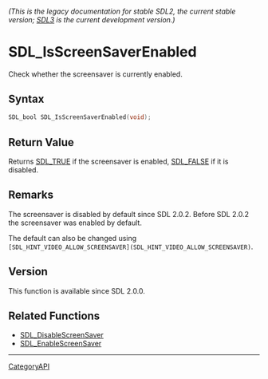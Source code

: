 ###### (This is the legacy documentation for stable SDL2, the current stable version; [SDL3](https://wiki.libsdl.org/SDL3/) is the current development version.)
# SDL_IsScreenSaverEnabled

Check whether the screensaver is currently enabled.

## Syntax

```c
SDL_bool SDL_IsScreenSaverEnabled(void);

```

## Return Value

Returns [SDL_TRUE](SDL_TRUE) if the screensaver is enabled,
[SDL_FALSE](SDL_FALSE) if it is disabled.

## Remarks

The screensaver is disabled by default since SDL 2.0.2. Before SDL 2.0.2
the screensaver was enabled by default.

The default can also be changed using
`[SDL_HINT_VIDEO_ALLOW_SCREENSAVER](SDL_HINT_VIDEO_ALLOW_SCREENSAVER)`.

## Version

This function is available since SDL 2.0.0.

## Related Functions

* [SDL_DisableScreenSaver](SDL_DisableScreenSaver)
* [SDL_EnableScreenSaver](SDL_EnableScreenSaver)

----
[CategoryAPI](CategoryAPI)

